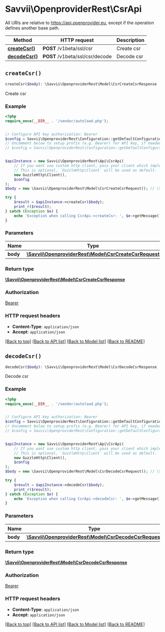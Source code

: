 # Savvii\OpenproviderRest\CsrApi

All URIs are relative to https://api.openprovider.eu, except if the operation defines another base path.

| Method | HTTP request | Description |
| ------------- | ------------- | ------------- |
| [**createCsr()**](CsrApi.md#createCsr) | **POST** /v1beta/ssl/csr | Create csr |
| [**decodeCsr()**](CsrApi.md#decodeCsr) | **POST** /v1beta/ssl/csr/decode | Decode csr |


## `createCsr()`

```php
createCsr($body): \Savvii\OpenproviderRest\Model\CsrCreateCsrResponse
```

Create csr

### Example

```php
<?php
require_once(__DIR__ . '/vendor/autoload.php');


// Configure API key authorization: Bearer
$config = Savvii\OpenproviderRest\Configuration::getDefaultConfiguration()->setApiKey('Authorization', 'YOUR_API_KEY');
// Uncomment below to setup prefix (e.g. Bearer) for API key, if needed
// $config = Savvii\OpenproviderRest\Configuration::getDefaultConfiguration()->setApiKeyPrefix('Authorization', 'Bearer');


$apiInstance = new Savvii\OpenproviderRest\Api\CsrApi(
    // If you want use custom http client, pass your client which implements `GuzzleHttp\ClientInterface`.
    // This is optional, `GuzzleHttp\Client` will be used as default.
    new GuzzleHttp\Client(),
    $config
);
$body = new \Savvii\OpenproviderRest\Model\CsrCreateCsrRequest(); // \Savvii\OpenproviderRest\Model\CsrCreateCsrRequest

try {
    $result = $apiInstance->createCsr($body);
    print_r($result);
} catch (Exception $e) {
    echo 'Exception when calling CsrApi->createCsr: ', $e->getMessage(), PHP_EOL;
}
```

### Parameters

| Name | Type | Description  | Notes |
| ------------- | ------------- | ------------- | ------------- |
| **body** | [**\Savvii\OpenproviderRest\Model\CsrCreateCsrRequest**](../Model/CsrCreateCsrRequest.md)|  | |

### Return type

[**\Savvii\OpenproviderRest\Model\CsrCreateCsrResponse**](../Model/CsrCreateCsrResponse.md)

### Authorization

[Bearer](../../README.md#Bearer)

### HTTP request headers

- **Content-Type**: `application/json`
- **Accept**: `application/json`

[[Back to top]](#) [[Back to API list]](../../README.md#endpoints)
[[Back to Model list]](../../README.md#models)
[[Back to README]](../../README.md)

## `decodeCsr()`

```php
decodeCsr($body): \Savvii\OpenproviderRest\Model\CsrDecodeCsrResponse
```

Decode csr

### Example

```php
<?php
require_once(__DIR__ . '/vendor/autoload.php');


// Configure API key authorization: Bearer
$config = Savvii\OpenproviderRest\Configuration::getDefaultConfiguration()->setApiKey('Authorization', 'YOUR_API_KEY');
// Uncomment below to setup prefix (e.g. Bearer) for API key, if needed
// $config = Savvii\OpenproviderRest\Configuration::getDefaultConfiguration()->setApiKeyPrefix('Authorization', 'Bearer');


$apiInstance = new Savvii\OpenproviderRest\Api\CsrApi(
    // If you want use custom http client, pass your client which implements `GuzzleHttp\ClientInterface`.
    // This is optional, `GuzzleHttp\Client` will be used as default.
    new GuzzleHttp\Client(),
    $config
);
$body = new \Savvii\OpenproviderRest\Model\CsrDecodeCsrRequest(); // \Savvii\OpenproviderRest\Model\CsrDecodeCsrRequest

try {
    $result = $apiInstance->decodeCsr($body);
    print_r($result);
} catch (Exception $e) {
    echo 'Exception when calling CsrApi->decodeCsr: ', $e->getMessage(), PHP_EOL;
}
```

### Parameters

| Name | Type | Description  | Notes |
| ------------- | ------------- | ------------- | ------------- |
| **body** | [**\Savvii\OpenproviderRest\Model\CsrDecodeCsrRequest**](../Model/CsrDecodeCsrRequest.md)|  | |

### Return type

[**\Savvii\OpenproviderRest\Model\CsrDecodeCsrResponse**](../Model/CsrDecodeCsrResponse.md)

### Authorization

[Bearer](../../README.md#Bearer)

### HTTP request headers

- **Content-Type**: `application/json`
- **Accept**: `application/json`

[[Back to top]](#) [[Back to API list]](../../README.md#endpoints)
[[Back to Model list]](../../README.md#models)
[[Back to README]](../../README.md)
